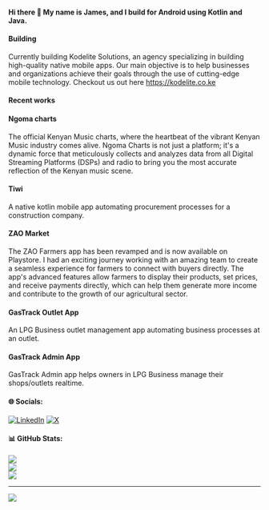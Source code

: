 #### Hi there 👋 My name is James, and I build for Android using Kotlin and Java.

#### Building
Currently building Kodelite Solutions, an agency specializing in building high-quality native mobile apps.
Our main objective is to help businesses and organizations achieve their goals through the use of cutting-edge mobile technology. Checkout us out here https://kodelite.co.ke

#### Recent works

#### Ngoma charts
The official Kenyan Music charts, where the heartbeat of the vibrant Kenyan Music industry comes alive. Ngoma Charts is not just a platform; it's a dynamic force that meticulously collects and analyzes data from all Digital Streaming Platforms (DSPs) and radio to bring you the most accurate reflection of the Kenyan music scene.
#### Tiwi
A native kotlin mobile app automating procurement processes for a construction company. 

#### ZAO Market

The ZAO Farmers app has been revamped and is now available on Playstore. I had an exciting journey working with an amazing team to create a seamless experience for farmers to connect with buyers directly. The app's advanced features allow farmers to display their products, set prices, and receive payments directly, which can help them generate more income and contribute to the growth of our agricultural sector.

#### GasTrack Outlet App

An LPG Business outlet management app automating business processes at an outlet.

#### GasTrack Admin App

GasTrack Admin app helps owners in LPG Business manage their shops/outlets realtime.


#### 🌐 Socials:
[![LinkedIn](https://img.shields.io/badge/LinkedIn-%230077B5.svg?logo=linkedin&logoColor=white)](https://linkedin.com/in/k-wjames) [![X](https://img.shields.io/badge/X-black.svg?logo=X&logoColor=white)](https://x.com/jwk_me) 


#### 📊 GitHub Stats:
![](https://github-readme-stats.vercel.app/api?username=k-wjames&theme=dark&hide_border=false&include_all_commits=false&count_private=false)<br/>
![](https://github-readme-streak-stats.herokuapp.com/?user=k-wjames&theme=dark&hide_border=false)<br/>
![](https://github-readme-stats.vercel.app/api/top-langs/?username=k-wjames&theme=dark&hide_border=false&include_all_commits=false&count_private=false&layout=compact)

---
[![](https://visitcount.itsvg.in/api?id=k-wjames&icon=0&color=0)](https://visitcount.itsvg.in)

<!-- Proudly created with GPRM ( https://gprm.itsvg.in ) -->






